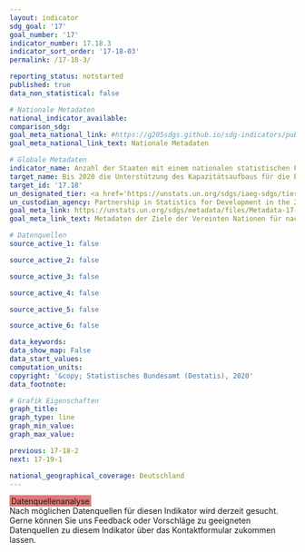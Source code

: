 ```yaml
---
layout: indicator
sdg_goal: '17'
goal_number: '17'
indicator_number: 17.18.3
indicator_sort_order: '17-18-03'
permalink: /17-18-3/

reporting_status: notstarted
published: true
data_non_statistical: false

# Nationale Metadaten
national_indicator_available: 
comparison_sdg: 
goal_meta_national_link: #https://g205sdgs.github.io/sdg-indicators/public/MetaDe/17.18.3.pdf
goal_meta_national_link_text: Nationale Metadaten

# Globale Metadaten
indicator_name: Anzahl der Staaten mit einem nationalen statistischen Plan, der vollständig finanziert ist und umgesetzt wird, nach Quelle der Finanzierung
target_name: Bis 2020 die Unterstützung des Kapazitätsaufbaus für die Entwicklungsländer und namentlich die am wenigsten entwickelten Länder und die kleinen Inselentwicklungsländer erhöhen, mit dem Ziel, über erheblich mehr hochwertige, aktuelle und verlässliche Daten zu verfügen, die nach Einkommen, Geschlecht, Alter, Rasse, Ethnizität, Migrationsstatus, Behinderung, geografischer Lage und sonstigen im nationalen Kontext relevanten Merkmalen aufgeschlüsselt sind
target_id: '17.18'
un_designated_tier: <a href='https://unstats.un.org/sdgs/iaeg-sdgs/tier-classification/' title='Klicken Sie hier um weitere Informationen zur UN-Tier-Klassifikation zu erhalten.'>Tier I</a>
un_custodian_agency: Partnership in Statistics for Development in the 21st Century (PARIS21)
goal_meta_link: https://unstats.un.org/sdgs/metadata/files/Metadata-17-18-03.pdf
goal_meta_link_text: Metadaten der Ziele der Vereinten Nationen für nachhaltige Entwicklung

# Datenquellen
source_active_1: false

source_active_2: false

source_active_3: false

source_active_4: false

source_active_5: false

source_active_6: false

data_keywords: 
data_show_map: False
data_start_values: 
computation_units: 
copyright: '&copy; Statistisches Bundesamt (Destatis), 2020'
data_footnote: 

# Grafik Eigenschaften
graph_title: 
graph_type: line
graph_min_value: 
graph_max_value: 

previous: 17-18-2
next: 17-19-1

national_geographical_coverage: Deutschland
---
```


<span style="background-color:#E27874;padding-bottom: 1px;padding-top: 2px;padding-left: 3px;padding-right: 3px;"> Datenquellenanalyse </span><br>
Nach möglichen Datenquellen für diesen Indikator wird derzeit gesucht.
Gerne können Sie uns Feedback oder Vorschläge zu geeigneten Datenquellen zu diesem Indikator über das Kontaktformular zukommen lassen.